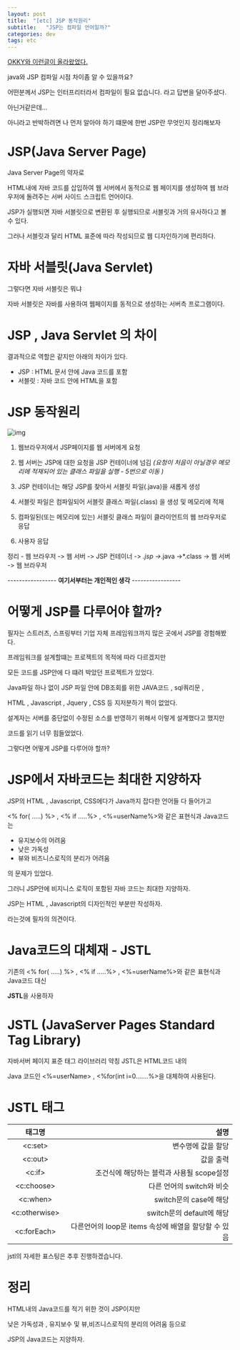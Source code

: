 ```yaml
---
layout: post
title:  "[etc] JSP 동작원리"
subtitle:   "JSP는 컴파일 언어일까?"
categories: dev
tags: etc
---
```


[OKKY와 이런글이 올라왔었다.](https://okky.kr/article/395520)


java와 JSP 컴파일 시점 차이좀 알 수 있을까요?


어떤분께서 JSP는 인터프리터라서 컴파일이 필요 없습니다. 라고 답변을 달아주셨다.


아닌거같은데...


아니라고 반박하려면 나 먼저 알아야 하기 떄문에 한번 JSP란 무엇인지 정리해보자


# JSP(Java Server Page)
Java Server Page의 약자로

HTML내에 자바 코드를 삽입하여 웹 서버에서 동적으로 웹 페이지를 생성하여 웹 브라우저에 돌려주는 서버 사이드 스크립트 언어이다.

JSP가 실행되면 자바 서블릿으로 변환된 후 실행되므로 서블릿과 거의 유사하다고 볼 수 있다.

그러나 서블릿과 달리 HTML 표준에 따라 작성되므로 웹 디자인하기에 편리하다.


# 자바 서블릿(Java Servlet)
그렇다면 자바 서블릿은 뭐냐


자바 서블릿은 자바를 사용하여 웹페이지를 동적으로 생성하는 서버측 프로그램이다.



# JSP , Java Servlet 의 차이


결과적으로 역할은 같지만 아래의 차이가 있다.


- JSP : HTML 문서 안에 Java 코드를 포함 
- 서블릿 : 자바 코드 안에 HTML을 포함 


# JSP 동작원리

![img](https://chung10kr.github.io/assets/img/2021-02-21-1.PNG)

1. 웹브라우저에서 JSP페이지를 웹 서버에게 요청


2. 웹 서버는 JSP에 대한 요청을 JSP 컨테이너에 넘김 *(*요청이 처음이 아닐경우 메모리에 적재되어 있는 클래스 파일을 실행 - 5번으로 이동 )**


3. JSP 컨테이너는 해당 JSP를 찾아서 서블릿 파일(.java)을 새롭게 생성


4. 서블릿 파일은 컴파일되어 서블릿 클래스 파일(.class) 을 생성 및 메모리에 적재


5. 컴파일된(또는 메모리에 있는)  서블릿 클래스 파일이 클라이언트의 웹 브라우저로 응답


6. 사용자 응답

정리 - 웹 브라우저 -> 웹 서버 -> JSP 컨테이너 -> *.jsp ->*.java ->*.class -> 웹 서버 -> 웹 브라우저




----------------- **여기서부터는 개인적인 생각** -----------------



# 어떻게 JSP를 다루어야 할까?

필자는 스트러츠, 스프링부터 기업 자체 프레임워크까지 많은 곳에서 JSP를 경험해봤다.


프레임워크를 설계할떄는 프로젝트의 목적에 따라 다르겠지만


모든 코드를 JSP안에 다 떄려 박았던 프로젝트가 있었다.

Java파일 하나 없이 JSP 파일 안에 DB조회를 위한 JAVA코드 , sql쿼리문 , 

HTML , Javascript , Jquery , CSS 등 지저분하기 짝이 없었다.


설계자는 서버를 중단없이 수정된 소스를 반영하기 위해서 이렇게 설계했다고 했지만


코드를 읽기 너무 힘들었었다.


그렇다면 어떻게 JSP를 다루어야 할까?


# JSP에서 자바코드는 최대한 지양하자

JSP의 HTML , Javascript, CSS에다가 Java까지 잡다한 언어들 다 들어가고


<% for( .....) %> , <% if .....%> , <%=userName%>와 같은
표현식과 Java코드 는


- 유지보수의 어려움
- 낮은 가독성
- 뷰와 비즈니스로직의 분리가 어려움


의 문제가 있었다.


그러니 JSP안에 비지니스 로직이 포함된 자바 코드는 최대한 지양하자.


JSP는 HTML , Javascript의 디자인적인 부분만 작성하자.


라는것에 필자의 의견이다.


# Java코드의 대체재 - JSTL
기존의 <% for( .....) %> , <% if .....%> , <%=userName%>와 같은
표현식과 Java코드 대신 

**JSTL**을 사용하자


# JSTL (JavaServer Pages Standard Tag Library)

자바서버 페이지 표준 태그 라이브러리 약칭 JSTL은 HTML코드 내의

Java 코드인 <%=userName> , <%for(int i=0.......%>을 대체하여 사용된다.


# JSTL 태그

| 태그명 | 설명 |
|:---:|---:|
|<c:set>|변수명에 값을 할당|
|<c:out>|값을 출력|
|<c:if>|조건식에 해당하는 블럭과 사용될 scope설정|
|<c:choose>|다른 언어의 switch와 비슷|
|<c:when>|switch문의 case에 해당|
|<c:otherwise>|switch문의 default에 해당|
|<c:forEach>|다른언어의 loop문 items 속성에 배열을 할당할 수 있음|


jstl의 자세한 표스팅은 추후 진행하겠습니다.


# 정리

HTML내의 Java코드를 적기 위한 것이 JSP이지만


낮은 가독성과 , 유지보수 및 뷰,비즈니스로직의 분리의 어려움 등으로 


JSP의 Java코드는 지양하자.
















